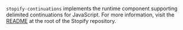 `stopify-continuations` implements the runtime component supporting delimited
continuations for JavaScript. For more information, visit the
[README](https://github.com/plasma-umass/Stopify/blob/master/README.md) at
the root of the Stopify repository.